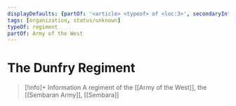 ```yaml
---
displayDefaults: {partOf: '<article> <typeof> of <loc:3>', secondaryInfo: ''}
tags: [organization, status/unknown]
typeOf: regiment
partOf: Army of the West
---
```

# The Dunfry Regiment
>[!info]+ Information
> A regiment of the [[Army of the West]], the [[Sembaran Army]], [[Sembara]]

